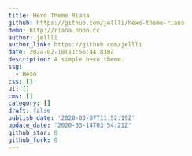 ```yaml
---
title: Hexo Theme Riana
github: https://github.com/jellli/hexo-theme-riana
demo: http://riana.hoon.cc
author: jellli
author_link: https://github.com/jellli
date: 2024-02-18T11:56:44.830Z
description: A simple hexo theme.
ssg:
  - Hexo
css: []
ui: []
cms: []
category: []
draft: false
publish_date: '2020-03-07T11:52:19Z'
update_date: '2020-03-14T03:54:21Z'
github_star: 0
github_fork: 0
---
```

